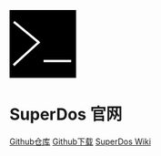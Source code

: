 ![SuperDos Logo](./icon.png)
# SuperDos 官网
[Github仓库](https://github.com/sun589/Super-Dos) [Github下载](https://github.com/sun589/Super-Dos/releases) [SuperDos Wiki](/wiki/index)
